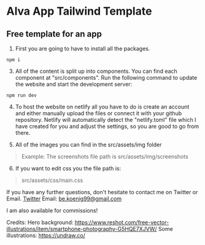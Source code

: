 # Alva App Tailwind Template
## Free template for an app

1. First you are going to have to install all the packages.
```
npm i
```

3. All of the content is split up into components. You can find each component at "src/components".
Run the following command to update the website and start the development server: 
```
npm run dev
```

4. To host the website on netlify all you have to do is create an account and either manually upload the files or connect it with your github repository.
Netlify will automatically detect the "netlify.toml" file which I have created for you and adjust the settings, so you are good to go from there.

5. All of the images you can find in the src/assets/img folder
> Example: The screenshots file path is src/assets/img/screenshots

6. If you want to edit css you the file path is: 
> src/assets/css/main.css

If you have any further questions, don't hesitate to contact me on Twitter or Email.
[Twitter](https://twitter.com/benwkoenig)
Email: be.koenig99@gmail.com

I am also available for commissions!


Credits:
Hero background: https://www.reshot.com/free-vector-illustrations/item/smartphone-photography-G5HQE7XJVW/
Some illustrations: https://undraw.co/








